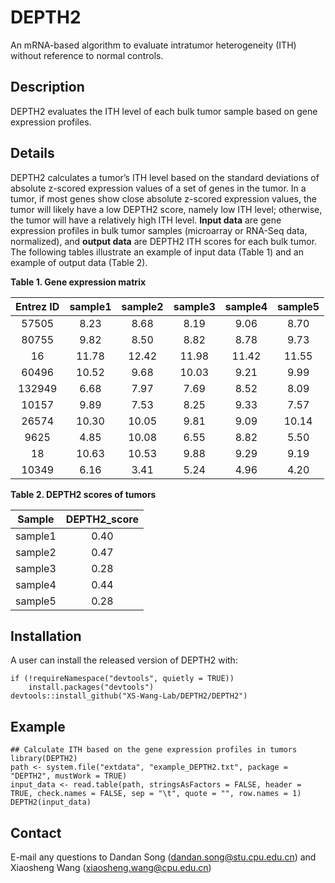 # DEPTH2
An mRNA-based algorithm to evaluate intratumor heterogeneity (ITH) without reference to normal controls.

## Description

DEPTH2 evaluates the ITH level of each bulk tumor sample based on gene expression profiles.

## Details

DEPTH2 calculates a tumor’s ITH level based on the standard deviations of absolute z-scored expression values of a set of genes in the tumor. In a tumor, if most genes show close absolute z-scored expression values, the tumor will likely have a low DEPTH2 score, namely low ITH level; otherwise, the tumor will have a relatively high ITH level. 
 **Input data** are gene expression profiles in bulk tumor samples (microarray or RNA-Seq data, normalized), and **output data** are DEPTH2 ITH scores for each bulk tumor.
The following tables illustrate an example of input data (Table 1) and an example of output data (Table 2).

   **Table 1. Gene expression matrix**

| Entrez ID | sample1 | sample2 | sample3 | sample4 | sample5 |
| :-------: | :-----: | :-----: | :-----: | :-----: | :-----: |
|   57505   |  8.23   |  8.68   |  8.19   |  9.06   |  8.70   |
|   80755   |  9.82   |  8.50   |  8.82   |  8.78   |  9.73   |
|    16     |  11.78  |  12.42  |  11.98  |  11.42  |  11.55  |
|   60496   |  10.52  |  9.68   |  10.03  |  9.21   |  9.99   |
|  132949   |  6.68   |  7.97   |  7.69   |  8.52   |  8.09   |
|   10157   |  9.89   |  7.53   |  8.25   |  9.33   |  7.57   |
|   26574   |  10.30  |  10.05  |  9.81   |  9.09   |  10.14  |
|   9625    |  4.85   |  10.08  |  6.55   |  8.82   |  5.50   |
|    18     |  10.63  |  10.53  |  9.88   |  9.29   |  9.19   |
|   10349   |  6.16   |  3.41   |  5.24   |  4.96   |  4.20   |

   **Table 2. DEPTH2 scores of tumors**
                                             

| Sample  | DEPTH2_score |
| :-----: | :----------: |
| sample1 |     0.40     |
| sample2 |     0.47     |
| sample3 |     0.28     |
| sample4 |     0.44     |
| sample5 |     0.28     |



## Installation

A user can install the released version of DEPTH2 with:

```
if (!requireNamespace("devtools", quietly = TRUE))
    install.packages("devtools")
devtools::install_github("XS-Wang-Lab/DEPTH2/DEPTH2")
```

## Example

```
## Calculate ITH based on the gene expression profiles in tumors
library(DEPTH2)
path <- system.file("extdata", "example_DEPTH2.txt", package = "DEPTH2", mustWork = TRUE)
input_data <- read.table(path, stringsAsFactors = FALSE, header = TRUE, check.names = FALSE, sep = "\t", quote = "", row.names = 1)
DEPTH2(input_data)
```

## Contact

E-mail any questions to Dandan Song (dandan.song@stu.cpu.edu.cn) and Xiaosheng Wang (xiaosheng.wang@cpu.edu.cn)

